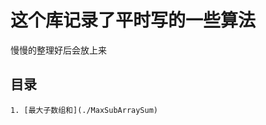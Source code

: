 这个库记录了平时写的一些算法
============================

慢慢的整理好后会放上来

## 目录 ##

    1. [最大子数组和](./MaxSubArraySum)
